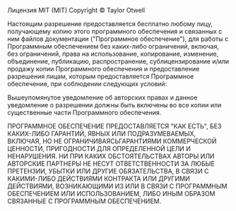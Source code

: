 Лицензия MIT (MIT)
Copyright © Taylor Otwell

Настоящим разрешение предоставляется бесплатно любому лицу, получающему копию этого программного обеспечения и связанных с ним файлов документации ("Программное обеспечение"), для работы с Программным обеспечением без каких-либо ограничений, включая, без ограничений, права на использование, копирование, изменение, объединение, публикацию, распространение, сублицензирование и/или продажу копии Программного обеспечения и предоставление разрешения лицам, которым предоставляется Программное обеспечение, при соблюдении следующих условий:

Вышеупомянутое уведомление об авторских правах и данное уведомление о разрешении должны быть включены во все копии или существенные части Программного обеспечения.

ПРОГРАММНОЕ ОБЕСПЕЧЕНИЕ ПРЕДОСТАВЛЯЕТСЯ "КАК ЕСТЬ", БЕЗ КАКИХ-ЛИБО ГАРАНТИЙ, ЯВНЫХ ИЛИ ПОДРАЗУМЕВАЕМЫХ, ВКЛЮЧАЯ, НО НЕ ОГРАНИЧИВАЯСЬ ​​ГАРАНТИЯМИ КОММЕРЧЕСКОЙ ЦЕННОСТИ, ПРИГОДНОСТИ ДЛЯ ОПРЕДЕЛЕННОЙ ЦЕЛИ И НЕНАРУШЕНИЯ. НИ ПРИ КАКИХ ОБСТОЯТЕЛЬСТВАХ АВТОРЫ ИЛИ АВТОРСКИЕ ПАРТНЕРЫ НЕ НЕСУТ ОТВЕТСТВЕННОСТИ ЗА ЛЮБЫЕ ПРЕТЕНЗИИ, УБЫТКИ ИЛИ ДРУГИЕ ОБЯЗАТЕЛЬСТВА, В СВЯЗИ С КАКИМИ-ЛИБО ДЕЙСТВИЯМИ КОНТРАКТА ИЛИ ДРУГИМИ ДЕЙСТВИЯМИ, ВОЗНИКАЮЩИМИ ИЗ ИЛИ В СВЯЗИ С ПРОГРАММНЫМ ОБЕСПЕЧЕНИЕМ ИЛИ ИСПОЛЬЗОВАНИЕМ, ЛИБО ИНЫМ ОБРАЗОМ СВЯЗАННЫЕ С ПРОГРАММНЫМ ОБЕСПЕЧЕНИЕМ.
